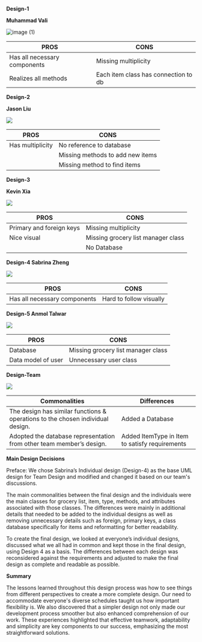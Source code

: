 ﻿**Design-1**

**Muhammad Vali**

![image (1)](https://github.com/anmoltalwar2615/test370/assets/145176535/dbf45cf7-01a0-4d80-a749-be9b78803344)




|**PROS**|**CONS**|
| - | - |
|Has all necessary components|Missing multiplicity|
|Realizes all methods|Each item class has connection to db|


**Design-2**

**Jason Liu**

![](Aspose.Words.3638cea3-d032-4a9b-9461-13c4bb514d63.002.jpeg)



|**PROS**|**CONS**|
| - | - |
|Has multiplicity|No reference to database|
||Missing methods to add new items|
||Missing method to find items|

**Design-3**

**Kevin Xia**

![](Aspose.Words.3638cea3-d032-4a9b-9461-13c4bb514d63.003.jpeg)



|**PROS**|**CONS**|
| - | - |
|Primary and foreign keys|Missing multiplicity|
|Nice visual|Missing grocery list manager class|
||No Database|


**Design-4 Sabrina Zheng**

![](Aspose.Words.3638cea3-d032-4a9b-9461-13c4bb514d63.004.jpeg)



|**PROS**|**CONS**|
| - | - |
|Has all necessary components|Hard to follow visually|



**Design-5 Anmol Talwar**

![](Aspose.Words.3638cea3-d032-4a9b-9461-13c4bb514d63.005.jpeg)



|**PROS**|**CONS**|
| - | - |
|Database|Missing grocery list manager class|
|Data model of user|Unnecessary user class|




**Design-Team**

![](Aspose.Words.3638cea3-d032-4a9b-9461-13c4bb514d63.006.jpeg)



|Commonalities|Differences|
| - | - |
|The design has similar functions & operations to the chosen individual design.|Added a Database|
|Adopted the database representation from other team member’s design.|Added ItemType in Item to satisfy requirements|

**Main Design Decisions**

Preface: We chose Sabrina’s Individual design (Design-4) as the base UML design for Team Design and modified and changed it based on our team's discussions.

The main commonalities between the final design and the individuals were the main classes for grocery list, item, type, methods, and attributes associated with those classes. The differences were mainly in additional details that needed to be added to the individual designs as well as removing unnecessary details such as foreign, primary keys, a class database specifically for items and reformatting for better readability.

To create the final design, we looked at everyone’s individual designs, discussed what we all had in common and kept those in the final design, using Design 4 as a basis. The differences between each design was reconsidered against the requirements and adjusted to make the final design as complete and readable as possible.

**Summary**

The lessons learned throughout this design process was how to see things from different perspectives to create a more complete design. Our need to accommodate everyone's diverse schedules taught us how important flexibility is. We also discovered that a simpler design not only made our development process smoother but also enhanced comprehension of our work. These experiences highlighted that effective teamwork, adaptability and simplicity are key components to our success, emphasizing the most straightforward solutions.
